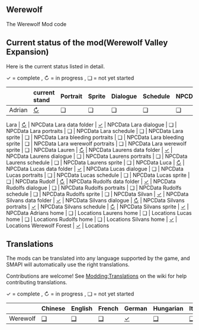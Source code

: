 ## Werewolf
The Werewolf Mod code

## Current status of the mod(Werewolf Valley Expansion)
Here is the current status listed in detail.

✓ = complete ,
↻ = in progress , 
❑ = not yet started

&nbsp;                     | current stand                                                          | Portrait                                                              | Sprite                                                                | Dialogue                                                              | Schedule                                                              | NPCData
:------------------------- | :--------------------------------------------------------------------- | :-------------------------------------------------------------------- | :-------------------------------------------------------------------- | :-------------------------------------------------------------------- | :-------------------------------------------------------------------- | :--------------------------------------------------------------------
Adrian                     | [↻](Werewolf/assets/NpcData/Adrian/Adrian.json)                       | ❑                                                                     | ❑                                                                     | ❑                                                                    | ❑                                                                    | ❑                                                                    

Lara                       | [↻](Werewolf/assets/NpcData/Adrian/Adrian.json)                       | NPCData
Lara data folder           | [✓](Werewolf/assets/NpcData/Adrian)                                   | NPCData
Lara dialogue              |  ❑                                                                    | NPCData
Lara portraits             |  ❑                                                                    | NPCData
Lara schedule              |  ❑                                                                    | NPCData
Lara sprite                |  ❑                                                                    | NPCData
Lara bleeding portraits    |  ❑                                                                    | NPCData
Lara bleeding sprite       |  ❑                                                                    | NPCData
Lara werewolf portraits    |  ❑                                                                    | NPCData
Lara werewolf sprite       |  ❑                                                                    | NPCData
Lauren                     | [↻](Werewolf/assets/NpcData/Lauren/Lauren.json)                       | NPCData
Laurens data folder        | [✓](Werewolf/assets/NpcData/Lauren)                                   | NPCData
Laurens dialogue           |  ❑                                                                    | NPCData
Laurens portraits          |  ❑                                                                    | NPCData
Laurens schedule           |  ❑                                                                    | NPCData
Laurens sprite             |  ❑                                                                    | NPCData
Luca                       | [↻](Werewolf/assets/NpcData/Luca/Luca.json)                           | NPCData
Lucas data folder          | [✓](Werewolf/assets/NpcData/Luca)                                     | NPCData
Lucas dialogue             |  ❑                                                                    | NPCData
Lucas portraits            |  ❑                                                                    | NPCData
Lucas schedule             |  ❑                                                                    | NPCData
Lucas sprite               |  ❑                                                                    | NPCData
Rudolf                     | [↻](Werewolf/assets/NpcData/Rudolf/Rudolf.json)                       | NPCData
Rudolfs data folder        | [✓](Werewolf/assets/NpcData/Rudolf)                                   | NPCData
Rudolfs dialogue           |  ❑                                                                    | NPCData
Rudolfs portraits          |  ❑                                                                    | NPCData
Rudolfs schedule           |  ❑                                                                    | NPCData
Rudolfs sprite             |  ❑                                                                    | NPCData
Silvan                     | [✓](Werewolf/assets/NpcData/Silvan/Silvan.json)                       | NPCData
Silvans data folder        | [✓](Werewolf/assets/NpcData/Silvan)                                   | NPCData
Silvans dialogue           | [↻](Werewolf/assets/NpcData/Silvan/dialogue.json)                     | NPCData
Silvans portraits          | [✓](Werewolf/assets/NpcData/Silvan/SilvanPortrait.png)                | NPCData
Silvans schedule           | [↻](Werewolf/assets/NpcData/Silvan/schedule.json.json)                | NPCData
Silvans sprite             | [✓](Werewolf/assets/NpcData/Silvan/SilvanSprite.png)                  | NPCData
Adrians home               |  ❑                                                                    | Locations
Laurens home               |  ❑                                                                    | Locations
Lucas home                 |  ❑                                                                    | Locations
Rudolfs home               |  ❑                                                                    | Locations
Silvans home               | [✓](Werewolf/assets/Maps/SilvansHome.tbin)                            | Locations
Werewolf Forest            | [✓](Werewolf/assets/Maps/SilvansHomeRegion.tbin)                      | Locations



## Translations
The mods can be translated into any language supported by the game, and SMAPI will automatically use the right translations.

Contributions are welcome! See [Modding:Translations](https://stardewvalleywiki.com/Modding:Translations) on the wiki for help contributing translations.

✓ = complete ,
↻ = in progress , 
❑ = not yet started

&nbsp;                     | Chinese                       | English                       | French                        | German                        | Hungarian                     | Italian                       | Japanese                      | Korean                        | Polish                        | Portuguese                    | Russian                       | Spanish                       | Thai                          | Turkish                       | Ukrainian
:------------------------- | :---------------------------- | :---------------------------- | :---------------------------- | :---------------------------- | :---------------------------- | :---------------------------- | :---------------------------- | :---------------------------- | :---------------------------- | :---------------------------- | :---------------------------- | :---------------------------- | :---------------------------- | :---------------------------- | :----------------------------
Werewolf                   | [❑](Werewolf/Werewolf/i18n)  | [❑](Werewolf/Werewolf/i18n/default.json)  | [❑](Werewolf/Werewolf/i18n)  | [✓](Werewolf/Werewolf/i18n/de.json)  | [❑](Werewolf/Werewolf/i18n)  | [❑](Werewolf/Werewolf/i18n)  | [❑](Werewolf/Werewolf/i18n)  | [❑](Werewolf/Werewolf/i18n)  | [❑](Werewolf/Werewolf/i18n)  | [❑](Werewolf/Werewolf/i18n)  | [❑](Werewolf/Werewolf/i18n)  | [❑](Werewolf/Werewolf/i18n)  | [❑](Werewolf/Werewolf/i18n)  | [❑](Werewolf/Werewolf/i18n)  | [❑](Werewolf/Werewolf/i18n)
